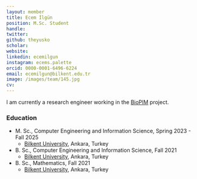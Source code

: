```yaml
---
layout: member
title: Ecem İlgün
position: M.Sc. Student
handle: 
twitter:
github: theyusko
scholar: 
website: 
linkedin: ecemilgun
instagram: ecems.palette
orcid: 0000-0001-6496-6224
email: ecemilgun@bilkent.edu.tr
image: /images/team/145.jpg
cv: 
---
```


I am currently a research engineer working in the [BioPIM](http://www.biopim.eu) project.

### Education

- M. Sc., Computer Engineering and Information Science, Spring 2023 - Fall 2025
  - [Bilkent University](http://www.cs.bilkent.edu.tr/), Ankara, Turkey
- B. Sc., Computer Engineering and Information Science, Fall 2021
  - [Bilkent University](http://www.cs.bilkent.edu.tr/), Ankara, Turkey
- B. Sc., Mathematics, Fall 2021
  - [Bilkent University](http://www.math.bilkent.edu.tr/), Ankara, Turkey


